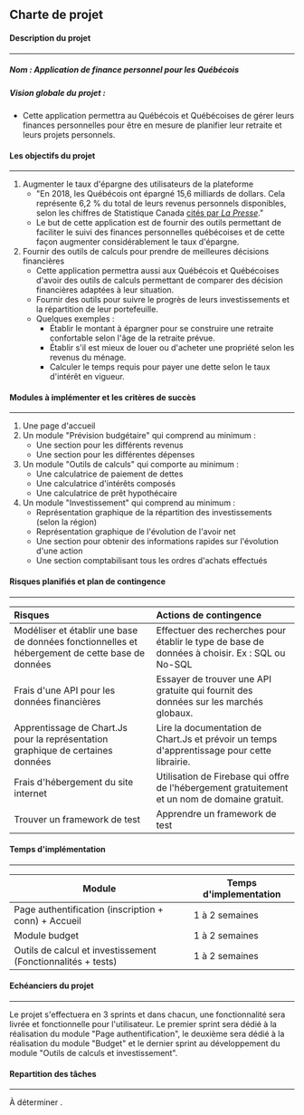 ## Charte de projet

#### Description du projet

____

##### Nom : Application de finance personnel pour les Québécois

##### Vision globale du projet : 

* Cette application permettra au Québécois et Québécoises de gérer leurs finances personnelles pour être en mesure de planifier leur retraite et leurs projets personnels.

#### Les objectifs du projet

____

1. Augmenter le taux d'épargne des utilisateurs de la plateforme
   * "En 2018, les Québécois ont épargné 15,6 milliards de dollars. Cela représente 6,2 % du total de leurs revenus personnels disponibles, selon les chiffres de Statistique Canada [cités par *La Presse*](https://www.lapresse.ca/affaires/economie/201911/14/01-5249625-le-taux-depargne-des-quebecois-a-un-sommet.php)."
   * Le but de cette application est de fournir des outils permettant de faciliter le suivi des finances personnelles québécoises et de cette façon augmenter considérablement le taux d'épargne.
2. Fournir des outils de calculs pour prendre de meilleures décisions financières
   * Cette application permettra aussi aux Québécois et Québécoises d'avoir des outils de calculs permettant de comparer des décision financières adaptées à leur situation. 
   * Fournir des outils pour suivre le progrès de leurs investissements et la répartition de leur portefeuille.
   * Quelques exemples :
     * Établir le montant à épargner pour se construire une retraite confortable selon l'âge de la retraite prévue.
     * Établir s'il est mieux de louer ou d'acheter une propriété selon les revenus du ménage.
     * Calculer le temps requis pour payer une dette selon le taux d'intérêt en vigueur.

#### Modules à implémenter et les critères de succès

____

1. Une page d'accueil
2. Un module "Prévision budgétaire" qui comprend au minimum :
   * Une section pour les différents revenus 
   * Une section pour les différentes dépenses
3. Un module "Outils de calculs" qui comporte au minimum :
   * Une calculatrice de paiement de dettes
   * Une calculatrice d'intérêts composés
   * Une calculatrice de prêt hypothécaire
4. Un module "Investissement"  qui comprend au minimum :
   * Représentation graphique de la répartition des investissements (selon la région)
   * Représentation graphique de l'évolution de l'avoir net
   * Une section pour obtenir des informations rapides sur l'évolution d'une action
   * Une section comptabilisant tous les ordres d'achats effectués 

#### Risques planifiés et plan de contingence

____

| Risques                                                      | Actions de contingence                                       |
| :----------------------------------------------------------- | :----------------------------------------------------------- |
| Modéliser et établir une base de données fonctionnelles et hébergement de cette base de données | Effectuer des recherches pour établir le type de base de données à choisir. Ex : SQL ou No-SQL |
| Frais d'une API pour les données financières                 | Essayer de trouver une API gratuite qui fournit des données sur les marchés globaux. |
| Apprentissage de Chart.Js pour la représentation graphique de certaines données | Lire la documentation de Chart.Js et prévoir un temps d'apprentissage pour cette librairie. |
| Frais d'hébergement du site internet                         | Utilisation de Firebase qui offre de l'hébergement gratuitement et un nom de domaine gratuit. |
| Trouver un framework de test                                 | Apprendre un framework de test                               |

#### Temps d'implémentation

____

| Module                                                       | Temps d'implementation |
| ------------------------------------------------------------ | ---------------------- |
| Page authentification (inscription + conn) + Accueil         | 1 à 2 semaines         |
| Module budget                                                | 1 à 2 semaines         |
| Outils de calcul et investissement (Fonctionnalités + tests) | 1 à 2 semaines         |

#### Echéanciers du projet

____

Le projet s'effectuera en 3 sprints et dans chacun, une fonctionnalité sera livrée et fonctionnelle pour l'utilisateur. Le premier sprint sera dédié à la réalisation du module "Page authentification", le deuxième sera dédié à la réalisation du module "Budget" et le dernier sprint au développement du module "Outils de calculs et investissement".

#### Repartition des tâches

____

À déterminer .

